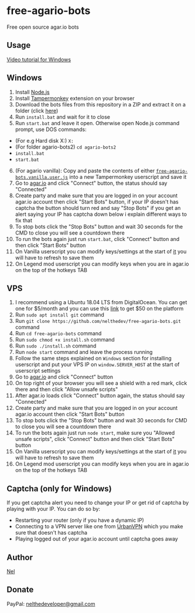 # free-agario-bots
Free open source agar.io bots



## Usage
[Video tutorial for Windows](https://www.youtube.com/watch?v=TkihvNIpiTw)

Windows
-------
1. Install [Node.js](https://nodejs.org)
2. Install [Tampermonkey](https://chrome.google.com/webstore/detail/tampermonkey/dhdgffkkebhmkfjojejmpbldmpobfkfo) extension on your browser
3. Download the bots files from this repository in a ZIP and extract it on a folder (click [here](http://jimboy3100.github.io/ExampleScripts/agario-bots2/agario-bots.zip))
4. Run `install.bat` and wait for it to close
5. Run `start.bat` and leave it open. Otherwise open Node.js command prompt, use DOS commands:
- (For e.g Hard disk X:) `X:` 
- (For folder agario-bots2) `cd agario-bots2`
- `install.bat`
- `start.bat`
6. (For agario vanilla): Copy and paste the contents of either [`free-agario-bots.vanilla.user.js`](http://jimboy3100.github.io/ExampleScripts/agario-bots2/free-agario-bots.vanilla.user.js) into a new Tampermonkey userscript and save it
7. Go to [agar.io](https://agar.io) and click "Connect" button, the status should say "Connected"
8. Create party and make sure that you are logged in on your account agar.io account then click "Start Bots" button, if your IP doesn't has captcha the button should turn red and say "Stop Bots" if you get an alert saying your IP has captcha down below i explain different ways to fix that
9. To stop bots click the "Stop Bots" button and wait 30 seconds for the CMD to close you will see a countdown there
10. To run the bots again just run `start.bat`, click "Connect" button and then click "Start Bots" button
11. On Vanilla userscript you can modify keys/settings at the start of [it](http://jimboy3100.github.io/ExampleScripts/agario-bots2/free-agario-bots.vanilla.user.js#L11) you will have to refresh to save them
12. On Legend mod userscript you can modify keys when you are in agar.io on the top of the hotkeys TAB

VPS
-------
1. I recommend using a Ubuntu 18.04 LTS from DigitalOcean. You can get one for $5/month and you can use this [link](https://m.do.co/c/fa7a805f6e60) to get $50 on the platform
2. Run `sudo apt install git` command
3. Run `git clone https://github.com/nelthedev/free-agario-bots.git` command
4. Run `cd free-agario-bots` command
5. Run `sudo chmod +x install.sh` command
6. Run `sudo ./install.sh` command
7. Run `node start` command and leave the process running
8. Follow the same steps explained on `Windows` section for installing userscript and put your VPS IP on `window.SERVER_HOST` at the start of userscript settings
9. Go to [agar.io](https://agar.io) and click "Connect" button
10. On top right of your browser you will see a shield with a red mark, click there and then click "Allow unsafe scripts"
11. After agar.io loads click "Connect" button again, the status should say "Connected"
12. Create party and make sure that you are logged in on your account agar.io account then click "Start Bots" button
13. To stop bots click the "Stop Bots" button and wait 30 seconds for CMD to close you will see a countdown there
14. To run the bots again just run `node start`, make sure you "Allowed unsafe scripts", click "Connect" button and then click "Start Bots" button
15. On Vanilla userscript you can modify keys/settings at the start of [it](http://jimboy3100.github.io/ExampleScripts/agario-bots2/free-agario-bots.vanilla.user.js#L11) you will have to refresh to save them
16. On Legend mod userscript you can modify keys when you are in agar.io on the top of the hotkeys TAB


## Captcha (only for Windows)
If you get captcha alert you need to change your IP or get rid of captcha by playing with your IP. You can do so by:
- Restarting your router (only if you have a dynamic IP)
- Connecting to a VPN server like one from [UrbanVPN](https://www.urban-vpn.com/) which you make sure that doesn't has captcha
- Playing logged out of your agar.io account until captcha goes away

## Author
[Nel](https://github.com/nelthedev/free-agario-bots)

## Donate
PayPal: nelthedeveloper@gmail.com
